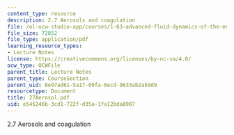 ```yaml
---
content_type: resource
description: 2.7 Aerosols and coagulation
file: /ol-ocw-studio-app/courses/1-63-advanced-fluid-dynamics-of-the-environment-fall-2002/e545246b3cd1722fd35a1fa12bda8987_27Aerosol.pdf
file_size: 72852
file_type: application/pdf
learning_resource_types:
- Lecture Notes
license: https://creativecommons.org/licenses/by-nc-sa/4.0/
ocw_type: OCWFile
parent_title: Lecture Notes
parent_type: CourseSection
parent_uid: 8e97ad61-5a17-09fa-6ecd-9633ab2ab9d9
resourcetype: Document
title: 27Aerosol.pdf
uid: e545246b-3cd1-722f-d35a-1fa12bda8987
---
```

2.7 Aerosols and coagulation